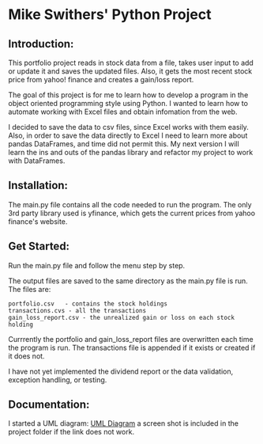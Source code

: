 
# Mike Swithers' Python Project

## Introduction:

This portfolio project reads in stock data from a file, takes user input to add or update it and saves the updated files.  Also, it gets the most recent stock price from yahoo! finance and creates a gain/loss report. 

The goal of this project is for me to learn how to develop a program in the object oriented programming style using Python.  I wanted to learn how to automate working with Excel files and obtain infomation from the web.  

I decided to save the data to csv files, since Excel works with them easily.  Also, in order to save the data directly to Excel I need to learn more about pandas DataFrames, and time did not permit this.  My next version I will learn the ins and outs of the pandas library and refactor my project to work with DataFrames.  

## Installation:

The main.py file contains all the code needed to run the program.  The only 3rd party library used is yfinance, which gets the current prices from yahoo finance's website.   

## Get Started:

Run the main.py file and follow the menu step by step.  

The output files are saved to the same directory as the main.py file is run.
The files are:

    portfolio.csv   - contains the stock holdings
    transactions.cvs - all the transactions
    gain_loss_report.csv - the unrealized gain or loss on each stock holding

Currrently the portfolio and gain_loss_report files are overwritten each time the program is run.  The transactions file is appended if it exists or created if it does not.    

I have not yet implemented the dividend report or the data validation, exception handling, or testing.
 


## Documentation:

I started a UML diagram: [UML Diagram](UMLPorfolioLink.url) a screen shot is included in the project folder if the link does not work. 
